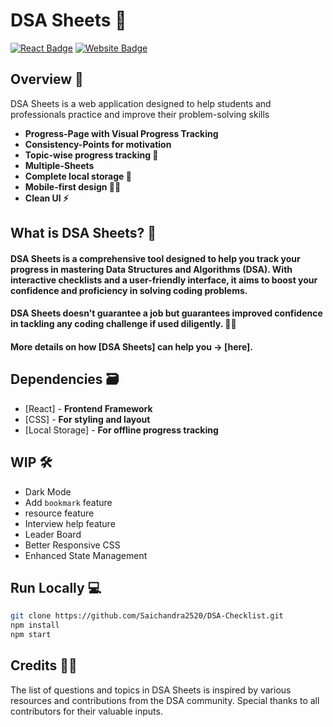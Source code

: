 # DSA Sheets 🚀

[![React Badge](http://img.shields.io/badge/Powered%20By-React-blue?style=for-the-badge&logo=react)](https://reactjs.org/)
[![Website Badge](https://img.shields.io/badge/Visit-Now-green?style=for-the-badge&logo=vercel)](https://dsasheets.com/)

## Overview 👀
DSA Sheets is a web application designed to help students and professionals practice and improve their problem-solving skills 

- **Progress-Page with Visual Progress Tracking**
- **Consistency-Points for motivation**
- **Topic-wise progress tracking 🧐**
- **Multiple-Sheets**
- **Complete local storage 📂**
- **Mobile-first design ✌🏻**
- **Clean UI ⚡**

## What is DSA Sheets? 🤔

#### DSA Sheets is a comprehensive tool designed to help you track your progress in mastering Data Structures and Algorithms (DSA). With interactive checklists and a user-friendly interface, it aims to boost your confidence and proficiency in solving coding problems.

#### DSA Sheets doesn't guarantee a job but guarantees improved confidence in tackling any coding challenge if used diligently. 👍🏻

#### More details on how [DSA Sheets] can help you -> [here].

## Dependencies 🗃

- [React] - **Frontend Framework**
- [CSS] - **For styling and layout**
- [Local Storage] - **For offline progress tracking**

## WIP 🛠

- Dark Mode
- Add `bookmark` feature
- resource feature
- Interview help feature
- Leader Board
- Better Responsive CSS
- Enhanced State Management

## Run Locally 💻

   ```bash
   git clone https://github.com/Saichandra2520/DSA-Checklist.git
   npm install
   npm start
   ``` 

## Credits 🙏🏻

The list of questions and topics in DSA Sheets is inspired by various resources and contributions from the DSA community. Special thanks to all contributors for their valuable inputs.

